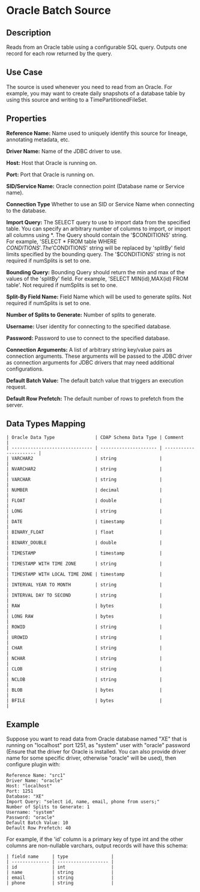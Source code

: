 # Oracle Batch Source


Description
-----------
Reads from an Oracle table using a configurable SQL query.
Outputs one record for each row returned by the query.


Use Case
--------
The source is used whenever you need to read from an Oracle. For example, you may want
to create daily snapshots of a database table by using this source and writing to
a TimePartitionedFileSet.


Properties
----------
**Reference Name:** Name used to uniquely identify this source for lineage, annotating metadata, etc.

**Driver Name:** Name of the JDBC driver to use.

**Host:** Host that Oracle is running on.

**Port:** Port that Oracle is running on.

**SID/Service Name:** Oracle connection point (Database name or Service name).

**Connection Type** Whether to use an SID or Service Name when connecting to the database.

**Import Query:** The SELECT query to use to import data from the specified table.
You can specify an arbitrary number of columns to import, or import all columns using \*. The Query should
contain the '$CONDITIONS' string. For example, 'SELECT * FROM table WHERE $CONDITIONS'.
The '$CONDITIONS' string will be replaced by 'splitBy' field limits specified by the bounding query.
The '$CONDITIONS' string is not required if numSplits is set to one.

**Bounding Query:** Bounding Query should return the min and max of the values of the 'splitBy' field.
For example, 'SELECT MIN(id),MAX(id) FROM table'. Not required if numSplits is set to one.

**Split-By Field Name:** Field Name which will be used to generate splits. Not required if numSplits is set to one.

**Number of Splits to Generate:** Number of splits to generate.

**Username:** User identity for connecting to the specified database.

**Password:** Password to use to connect to the specified database.

**Connection Arguments:** A list of arbitrary string key/value pairs as connection arguments. These arguments
will be passed to the JDBC driver as connection arguments for JDBC drivers that may need additional configurations.

**Default Batch Value:** The default batch value that triggers an execution request.

**Default Row Prefetch:** The default number of rows to prefetch from the server.


Data Types Mapping
----------

    | Oracle Data Type               | CDAP Schema Data Type | Comment                |
    | ------------------------------ | --------------------- | ---------------------- |
    | VARCHAR2                       | string                |                        |
    | NVARCHAR2                      | string                |                        |
    | VARCHAR                        | string                |                        |
    | NUMBER                         | decimal               |                        |
    | FLOAT                          | double                |                        |
    | LONG                           | string                |                        |
    | DATE                           | timestamp             |                        |
    | BINARY_FLOAT                   | float                 |                        |
    | BINARY_DOUBLE                  | double                |                        |
    | TIMESTAMP                      | timestamp             |                        |
    | TIMESTAMP WITH TIME ZONE       | string                |                        |
    | TIMESTAMP WITH LOCAL TIME ZONE | timestamp             |                        |
    | INTERVAL YEAR TO MONTH         | string                |                        |
    | INTERVAL DAY TO SECOND         | string                |                        |
    | RAW                            | bytes                 |                        |
    | LONG RAW                       | bytes                 |                        |
    | ROWID                          | string                |                        |
    | UROWID                         | string                |                        |
    | CHAR                           | string                |                        |
    | NCHAR                          | string                |                        |
    | CLOB                           | string                |                        |
    | NCLOB                          | string                |                        |
    | BLOB                           | bytes                 |                        |
    | BFILE                          | bytes                 |                        |


Example
------
Suppose you want to read data from Oracle database named "XE" that is running on "localhost" port 1251,
as "system" user with "oracle" password (Ensure that the driver for Oracle is installed. You can also provide 
driver name for some specific driver, otherwise "oracle" will be used), then configure plugin with: 


```
Reference Name: "src1"
Driver Name: "oracle"
Host: "localhost"
Port: 1251
Database: "XE"
Import Query: "select id, name, email, phone from users;"
Number of Splits to Generate: 1
Username: "system"
Password: "oracle"
Default Batch Value: 10
Default Row Prefetch: 40
```  

For example, if the 'id' column is a primary key of type int and the other columns are
non-nullable varchars, output records will have this schema:

    | field name     | type                |
    | -------------- | ------------------- |
    | id             | int                 |
    | name           | string              |
    | email          | string              |
    | phone          | string              |
